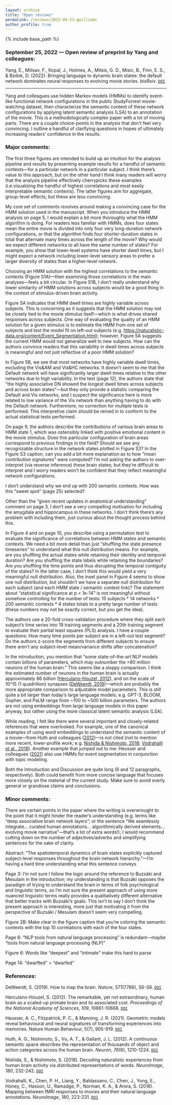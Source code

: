 ```yaml
---
layout: archive
title: "Open reviews"
permalink: /reviews/2022-09-23-gwilliams
author_profile: true
---
```


{% include base_path %}


### September 25, 2022 &mdash; Open review of preprint by Yang and colleagues:
Yang, E., Milisav, F., Kopal, J., Holmes, A., Mitsis, G. D., Misic, B., Finn, E. S., & Bzdok, D. (2022). Bringing language to dynamic brain states: the default network dominates neural responses to evolving movie stories. *bioRxiv*. [`DOI`](https://doi.org/10.1101/2022.08.24.505147)

---

Yang and colleagues use hidden Markov models (HMMs) to identify event-like functional network configurations in the public StudyForrest movie-watching dataset, then characterize the semantic content of these network configurations by applying latent semantic analysis (LSA) to an annotation of the movie. This is a methodologically complex paper with a lot of moving parts. There are a couple choice-points in the analysis that don’t feel very convincing. I outline a handful of clarifying questions in hopes of ultimately increasing readers’ confidence in the results.

### Major comments:

The first three figures are intended to build up an intuition for the analysis pipeline and results by presenting example results for a handful of semantic contexts—for a particular network in a particular subject. I think there’s value to this approach, but on the other hand I think many readers will worry that the analysis pipeline effectively cherrypicks these examples (i.e.visualizing the handful of highest correlations and most easily interpretable semantic contexts). The latter figures aim for aggregate, group-level effects; but these are less convincing.

My core set of comments revolves around making a convincing case for the HMM solution used in the manuscript. When you introduce the HMM analysis on page 5, I would explain a bit more thoroughly what the HMM algorithm is doing. For readers less familiar with HMMs, does four states mean the entire movie is divided into only four very long-duration network configurations, or that the algorithm finds four shorter-duration states in total that alternate many times across the length of the movie? Why would we expect different networks to all have the same number of states? For example, you show that lower-level systems have shorter dwell times, but I might expect a network including lower-level sensory areas to prefer a larger diversity of states than a higher-level network. 

Choosing an HMM solution with the highest correlations to the semantic contexts (Figure S1A)—then examining those correlations in the main analyses—feels a bit circular. In Figure S1B, I don’t really understand why lower similarity of HMM solutions across subjects would be a good thing in the context of stimulus-driven brain activity.

Figure 5A indicates that HMM dwell times are highly variable across subjects. This is concerning as it suggests that the HMM solution may not be closely tied to the movie stimulus itself—which is what drives shared responses across subjects. One way of evaluating the quality of an HMM solution for a given stimulus is to estimate the HMM from one set of subjects and test the model fit on left-out subjects (e.g. https://naturalistic-data.org/content/Event_Segmentation.html); however, Figure 5A suggests the current HMM would not generalize well to new subjects. How can the authors convince readers that this variability in dwell times across subjects is meaningful and not just reflective of a poor HMM solution?

In Figure 5B, we see that most networks have highly variable dwell times, excluding the Vis&AM and Vis&HC networks. It doesn’t seem to me that the Default network will have significantly larger dwell times relative to the other networks due to high variability. In the text (page 12), the authors state that “the highly associative DN showed the longest dwell times across subjects and across brain states”—but they only provide a statistic comparing the Default and Vis networks, and I suspect the significance here is more related to low variance of the Vis network than anything having to do with the Default network. Furthermore, no correction for multiple tests is performed. This interpretive claim should be reined in to conform to the actual statistical tests performed.

On page 9, the authors describe the contributions of various brain areas to HMM state 1, which was ostensibly linked with positive emotional content in the movie stimulus. Does this particular configuration of brain areas correspond to previous findings in the field? Should we see any recognizable structure in the network states plotted in Figure S3? In the Figure S3 caption, can you add a bit more explanation as to how “mean contribution signatures” were computed? I’m not asking the authors to over-interpret (via reverse inference) these brain states; but they’re difficult to interpret and I worry readers won’t be confident that they reflect meaningful network configurations.

I don’t understand why we end up with 200 semantic contexts. How was this “sweet spot” (page 25) selected?

Other than the “given recent updates in anatomical understanding” comment on page 3, I don’t see a very compelling motivation for including the amygdala and hippocampus in these networks. I don’t think there’s any problem with including them, just curious about the thought process behind this.

In Figure 4 and on page 10, you describe using a permutation test to evaluate the significance of correlations between HMM states and semantic contexts. We need a bit more detail than just “shuffling the state presence timeseries” to understand what this null distribution means. For example, are you shuffling the actual states while retaining their identity and temporal duration? Are you shuffling the state labels while retaining the boundaries? Are you shuffling the time points and thus disrupting the temporal contiguity of the states? In the latter case, I don’t think this would yield a very meaningful null distribution. Also, the inset panel in Figure 4 seems to show one null distribution, but shouldn’t we have a separate null distribution for each subject (and each HMM state / semantic context link)? The statement about “statistical significance at p < 1e-14” is not meaningful without somehow controlling for the number of tests: 15 subjects * 14 networks * 200 semantic contexts * 4 states totals to a pretty large number of tests (these numbers may not be exactly correct, but you get the idea).

The authors use a 20-fold cross-validation procedure where they split each subject’s time series into 19 training segments and a 20th training segment to evaluate their partial least squares (PLS) analysis. I have a couple questions: How many time points per subject are in a left-out test segment? Do the authors z-score the segments from different subjects to ensure there aren’t any subject-level mean/variance shifts after concatenation? 

In the introduction, you mention that “some state-of-the-art NLP models contain billions of parameters, which may outnumber the >80 million neurons of the human brain.” This seems like a sloppy comparison. I think the estimated number of neurons in the human brain is actually approximately 86 *billion* ([Herculano-Houzel, 2012](https://doi.org/10.1073/pnas.1201895109)), and on the scale of 10^15 (1 quadrillion) synapses ([DeWeerdt, 2019](https://doi.org/10.1038/d41586-019-02208-0))—which are probably the more appropriate comparison to adjustable model parameters. This is still quite a bit larger than today’s large language models; e.g. GPT-3, BLOOM, Gopher, and PaLM range from ~100 to ~500 billion parameters. The authors are not using embeddings from large language models in this paper anyway, but rather using the more classical latent semantic analysis (LSA).

While reading, I felt like there were several important and closely-related references that were overlooked. For example, one of the canonical examples of using word embeddings to understand the semantic content of a movie—from Huth and colleagues ([2012](https://doi.org/10.1016/j.neuron.2012.10.014))—is not cited (not to mention more recent, lower-profile work; e.g. [Nishida & Nishimoto, 2018](https://doi.org/10.1016/j.neuroimage.2017.08.017); [Vodrahalli et al., 2018](https://doi.org/10.1016/j.neuroimage.2017.06.042)). Another example that jumped out to me: Heusser and colleagues ([2021](https://doi.org/10.1038/s41562-021-01051-6)) also use HMMs for event segmentation in conjunction with topic modeling.

Both the Introduction and Discussion are quite long (6 and 12 paragraphs, respectively). Both could benefit from more concise language that focuses more closely on the material of the current study. Make sure to avoid overly general or grandiose claims and conclusions.


### Minor comments:

There are certain points in the paper where the writing is overwrought to the point that it might hinder the reader’s understanding (e.g. terms like “deep associative brain network layers”; or the sentence “We seamlessly integrate… curated human annotations… algorithmically derived elements… evolving movie narrative”—that’s a lot of extra words!); I would recommend cutting down on the number of adjectives/adverbs and simplifying sentences for the sake of clarity.

Abstract: “The spatiotemporal dynamics of brain states explicitly captured subject-level
responses throughout the brain network hierarchy.”—I’m having a hard time understanding what this sentence conveys

Page 3: I’m not sure I follow the logic around the reference to Buzsáki and Mesulam in the introduction; my understanding is that Buzsáki opposes the paradigm of trying to understand the brain in terms of folk psychological and linguistic terms, so I’m not sure the present approach of using more nuanced linguistic terms really provides a qualitatively different alternative that better tracks with Buzsáki’s goals. This isn’t to say I don’t think the present approach is interesting, more just that motivating it from the perspective of Buzsáki / Mesulam doesn’t seem very compelling.

Figure 2B: Make clear in the figure caption that you’re coloring the semantic contexts with the top 10 correlations with each of the four states.

Page 6: “NLP tools from natural language processing” is redundant—maybe “tools from natural language processing (NLP)”

Figure 6: Words like “deepest” and “intimate” make this hard to parse

Page 14: “dwarfted” > “dwarfed”

### References:

DeWeerdt, S. (2019). How to map the brain. *Nature*, *571*(7766), S6-S6. [`DOI`](https://doi.org/10.1038/d41586-019-02208-0)

Herculano-Houzel, S. (2012). The remarkable, yet not extraordinary, human brain as a scaled-up primate brain and its associated cost. *Proceedings of the National Academy of Sciences*, *109*, 10661-10668. [`DOI`](https://doi.org/10.1073/pnas.1201895109)

Heusser, A. C., Fitzpatrick, P. C., & Manning, J. R. (2021). Geometric models reveal behavioural and neural signatures of transforming experiences into memories. Nature Human Behaviour, 5(7), 905-919. [`DOI`](https://doi.org/10.1038/s41562-021-01051-6)

Huth, A. G., Nishimoto, S., Vu, A. T., & Gallant, J. L. (2012). A continuous semantic space describes the representation of thousands of object and action categories across the human brain. *Neuron*, *76*(6), 1210-1224. [`DOI`](https://doi.org/10.1016/j.neuron.2012.10.014)

Nishida, S., & Nishimoto, S. (2018). Decoding naturalistic experiences from human brain activity via distributed representations of words. *NeuroImage*, *180*, 232-242. [`DOI`](https://doi.org/10.1016/j.neuroimage.2017.08.017)

Vodrahalli, K., Chen, P. H., Liang, Y., Baldassano, C., Chen, J., Yong, E., Honey, C., Hasson, U., Ramadge, P., Norman, K. A., & Arora, S. (2018). Mapping between fMRI responses to movies and their natural language annotations. *NeuroImage*, *180*, 223-231. [`DOI`](https://doi.org/10.1016/j.neuroimage.2017.06.042)
